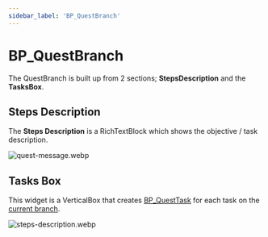 ```yaml
---
sidebar_label: 'BP_QuestBranch'
---
```


# BP_QuestBranch

The QuestBranch is built up from 2 sections; **StepsDescription** and the **TasksBox**.

## Steps Description

The **Steps Description** is a RichTextBlock which shows the objective / task description.

![quest-message.webp](//img/quests-and-dialogue/ui/bp_narrative3overlay/quest-message.webp)

## Tasks Box

This widget is a VerticalBox that creates [BP_QuestTask](./bp_questtask.md) for each task on the [current branch](../quests/branches.md).

![steps-description.webp](//img/quests-and-dialogue/ui/bp_questbranch/steps-description.webp)